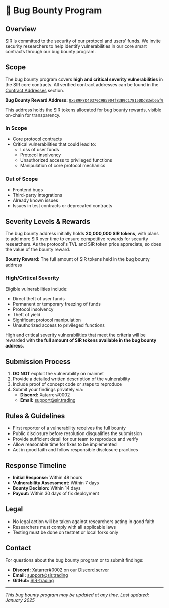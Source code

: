 # 🐛 Bug Bounty Program

## Overview

SIR is committed to the security of our protocol and users' funds. We invite security researchers to help identify vulnerabilities in our core smart contracts through our bug bounty program.

## Scope

The bug bounty program covers **high and critical severity vulnerabilities** in the SIR core contracts. All verified contract addresses can be found in the [Contract Addresses](../contract-addresses.md) section.

**Bug Bounty Reward Address:** [`0x589F8D40370C9B5904f83B9C17815DDdB3eb6af9`](https://etherscan.io/address/0x589F8D40370C9B5904f83B9C17815DDdB3eb6af9)

This address holds the SIR tokens allocated for bug bounty rewards, visible on-chain for transparency.

### In Scope
- Core protocol contracts
- Critical vulnerabilities that could lead to:
  - Loss of user funds
  - Protocol insolvency
  - Unauthorized access to privileged functions
  - Manipulation of core protocol mechanics

### Out of Scope
- Frontend bugs
- Third-party integrations
- Already known issues
- Issues in test contracts or deprecated contracts

## Severity Levels & Rewards

The bug bounty address initially holds **20,000,000 SIR tokens**, with plans to add more SIR over time to ensure competitive rewards for security researchers. As the protocol's TVL and SIR token price appreciate, so does the value of the bounty reward.

**Bounty Reward:** The full amount of SIR tokens held in the bug bounty address

### High/Critical Severity
Eligible vulnerabilities include:
- Direct theft of user funds
- Permanent or temporary freezing of funds  
- Protocol insolvency
- Theft of yield
- Significant protocol manipulation
- Unauthorized access to privileged functions

High and critical severity vulnerabilities that meet the criteria will be rewarded with **the full amount of SIR tokens available in the bug bounty address**.

## Submission Process

1. **DO NOT** exploit the vulnerability on mainnet
2. Provide a detailed written description of the vulnerability
3. Include proof of concept code or steps to reproduce
4. Submit your findings privately via:
   - **Discord:** Xatarrer#0002
   - **Email:** support@sir.trading

## Rules & Guidelines

- First reporter of a vulnerability receives the full bounty
- Public disclosure before resolution disqualifies the submission
- Provide sufficient detail for our team to reproduce and verify
- Allow reasonable time for fixes to be implemented
- Act in good faith and follow responsible disclosure practices

## Response Timeline

- **Initial Response:** Within 48 hours
- **Vulnerability Assessment:** Within 7 days
- **Bounty Decision:** Within 14 days
- **Payout:** Within 30 days of fix deployment

## Legal

- No legal action will be taken against researchers acting in good faith
- Researchers must comply with all applicable laws
- Testing must be done on testnet or local forks only

## Contact

For questions about the bug bounty program or to submit findings:
- **Discord:** Xatarrer#0002 on our [Discord server](https://t.co/jFXfWEf9Rv)
- **Email:** support@sir.trading
- **GitHub:** [SIR-trading](https://github.com/SIR-trading)

---

*This bug bounty program may be updated at any time. Last updated: January 2025*